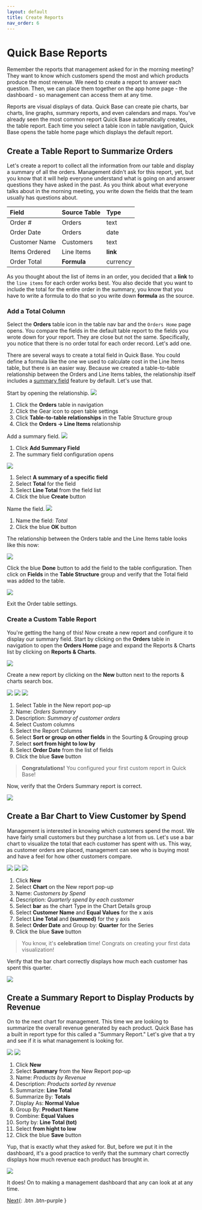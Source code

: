 ```yaml
---
layout: default
title: Create Reports
nav_order: 6
---
```


# Quick Base Reports

Remember the reports that management asked for in the morning meeting? They want to know which customers spend the most and which products produce the most revenue. We need to create a report to answer each question. Then, we can place them together on the app home page - the dashboard - so management can access them at any time.

Reports are visual displays of data. Quick Base can create pie charts, bar charts, line graphs, summary reports, and even calendars and maps. You’ve already seen the most common report Quick Base automatically creates, the table report. Each time you select a table icon in table navigation, Quick Base opens the table home page which displays the default report.

## Create a Table Report to Summarize Orders

Let's create a report to collect all the information from our table and display a summary of all the orders. Management didn't ask for this report, yet, but you know that it will help everyone understand what is going on and answer questions they have asked in the past. As you think about what everyone talks about in the morning meeting, you write down the fields that the team usually has questions about.

| Field | Source Table | Type |
|:-|:-|:-|
| Order # | Orders | text |
| Order Date | Orders | date |
| Customer Name | Customers | text |
| Items Ordered | Line Items | **link** |
| Order Total | **Formula** | currency | 

As you thought about the list of items in an order, you decided that a **link** to the `line items` for each order works best. You also decide that you want to include the total for the entire order in the summary, you know that you have to write a formula to do that so you write down **formula** as the source. 

### Add a Total Column

Select the **Orders** table icon in the table nav bar and the `Orders Home` page opens. You compare the fields in the default table report to the fields you wrote down for your report. They are close but not the same. Specifically, you notice that there is no order total for each order record. Let's add one. 

There are several ways to create a total field in Quick Base. You could define a formula like the one we used to calculate cost in the Line Items table, but there is an easier way. Because we created a table-to-table relationship between the Orders and Line Items tables, the relationship itself includes a [summary field](https://help.quickbase.com/user-assistance/create_summary_field.html) feature by default. Let's use that. 

Start by opening the relationship.
![](assets/images/image-48.png)

1. Click the **Orders** table in navigation 
2. Click the Gear icon to open table settings
3. Click **Table-to-table relationships** in the Table Structure group
4. Click the **Orders -> Line Items** relationship

Add a summary field.
![](assets/images/image-49.png)


1. Click **Add Summary Field**
2. The summary field configuration opens

![](assets/images/image-50.png)


1. Select **A summary of a specific field**
2. Select **Total** for the field
3. Select **Line Total** from the field list
4. Click the blue **Create** button

Name the field.
![](assets/images/image-51.png)

1. Name the field: _Total_
2. Click the blue **OK** button


The relationship between the Orders table and the Line Items table looks like this now:

![](assets/images/image-52.png)

Click the blue **Done** button to add the field to the table configuration. Then click on **Fields** in the **Table Structure** group and verify that the Total field was added to the table.

![](assets/images/image-53.png)

Exit the Order table settings. 

### Create a Custom Table Report

You're getting the hang of this! Now create a new report and configure it to display our summary field. Start by clicking on the **Orders** table in navigation to open the **Orders Home** page and expand the Reports & Charts list by clicking on **Reports & Charts**.

![](assets/images/image-54.png)

Create a new report by clicking on the **New** button next to the reports & charts search box.

![](assets/images/image-55.png)
![](assets/images/image-56.png)
![](assets/images/image-57.png)



1. Select Table in the New report pop-up
2. Name: _Orders Summary_
3. Description: _Summary of customer orders_
4. Select Custom columns
5. Select the Report Columns
6. Select **Sort or group on other fields** in the Sourting & Grouping group
7. Select **sort from hight to low by**
8. Select **Order Date** from the list of fields
9. Click the blue **Save** button



> **Congratulations!** You configured your first custom report in Quick Base!

Now, verify that the Orders Summary report is correct.

![](assets/images/image-59.png)

## Create a Bar Chart to View Customer by Spend

Management is interested in knowing which customers spend the most. We have fairly small customers but they purchase a lot from us. Let's use a bar chart to visualize the total that each customer has spent with us. This way, as customer orders are placed, management can see who is buying most and have a feel for how other customers compare. 

![](assets/images/image-60.png)
![](assets/images/image-61.png)
![](assets/images/image-62.png)

1. Click **New**
2. Select **Chart** on the New report pop-up
3. Name: _Customers by Spend_
4. Description: _Quarterly spend by each customer_
5. Select **bar** as the chart Type in the Chart Details group
6. Select **Customer Name** and **Equal Values** for the x axis
7. Select **Line Total** and **(summed)** for the y axis
8. Select **Order Date** and Group by: **Quarter** for the Series
9. Click the blue **Save** button
  

> You know, it's **celebration** time! Congrats on creating your first data visualization!


Verify that the bar chart correctly displays how much each customer has spent this quarter.

![](assets/images/image-63.png)

## Create a Summary Report to Display Products by Revenue

On to the next chart for management. This time we are looking to summarize the overall revenue generated by each product. Quick Base has a built in report type for this called a "Summary Report." Let's give that a try and see if it is what management is looking for. 

![](assets/images/image-64.png)
![](assets/images/image-65.png)


1. Click **New**
2. Select **Summary** from the New Report pop-up
3. Name: _Products by Revenue_
4. Description: _Products sorted by revenue_
5. Summarize: **Line Total**
6. Summarize By: **Totals**
7. Display As: **Normal Value**
8. Group By: **Product Name**
9. Combine: **Equal Values**
10. Sorty by: **Line Total (tot)**
11. Select **from hight to low**
12. Click the blue **Save** button


Yup, that is exactly what they asked for. But, before we put it in the dashboard, it's a good practice to verify that the summary chart correctly displays how much revenue each product has brought in.

![](assets/images/image-66.png)

It does! On to making a management dashboard that any can look at at any time. 

[Next](dashboard.html){: .btn .btn-purple }